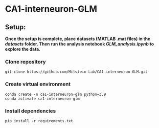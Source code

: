# CA1-interneuron-GLM

## Setup:

**Once the setup is complete, place datasets (MATLAB .mat files) in the *datasets* folder.
Then run the analysis notebook *GLM_analysis.ipynb* to explore the data.**

### Clone repository
```
git clone https://github.com/Milstein-Lab/CA1-interneuron-GLM.git
```

### Create virtual environment
```
conda create -n ca1-interneuron-glm python=3.9
conda activate ca1-interneuron-glm
```

### Install dependencies
```
pip install -r requirements.txt
```

